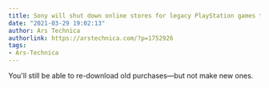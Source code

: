 ```yaml
---
title: Sony will shut down online stores for legacy PlayStation games this summer
date: "2021-03-29 19:02:13"
author: Ars Technica
authorlink: https://arstechnica.com/?p=1752926
tags:
- Ars-Technica
---
```

You'll still be able to re-download old purchases—but not make new ones.